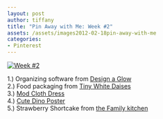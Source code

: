 ```yaml
---
layout: post
author: tiffany
title: "Pin Away with Me: Week #2"
assets: /assets/images2012-02-18pin-away-with-me
categories: 
- Pinterest
---
```


[![](jekyll_uploads/2012/02/Things-Ive-Pinned1-575x483.jpg "Week #2")](http://www.sweetpeonies.com/2012/02/pin-away-with-me/things-ive-pinned1/)

1.) Organizing software from [Design a Glow](http://www.designaglow.com/store/product.php?pid=191)  
2.) Food packaging from [Tiny White Daises](http://tinywhitedaisies.tumblr.com/page/3)  
3.) [Mod Cloth Dress](http://www.modcloth.com/shop/dresses/sea-you-real-soon-dress)  
4.) [Cute Dino Poster](http://imgfave.com/index.php?action=public&page=13)  
5.) Strawberry Shortcake from [the Family kitchen](http://blogs.babble.com/family-kitchen/2011/05/06/strawberry-shortcake-in-a-jar/)